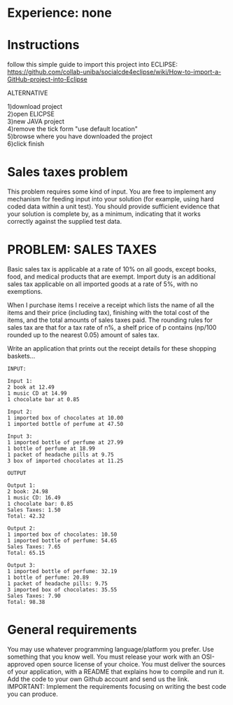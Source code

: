 # Experience: none

# Instructions

follow this simple guide to import this project into ECLIPSE:  
  https://github.com/collab-uniba/socialcde4eclipse/wiki/How-to-import-a-GitHub-project-into-Eclipse  
   
ALTERNATIVE  
  
1)download project  
2)open ELICPSE  
3)new JAVA project  
4)remove the tick form "use default location"  
5)browse where you have downloaded the project  
6)click finish  
  
# Sales taxes problem

This problem requires some kind of input. You are free to implement any mechanism for feeding input into your solution (for example, using hard coded data within a unit test). You should provide sufficient evidence that your solution is complete by, as a minimum, indicating that it works correctly against the supplied test data.

# PROBLEM: SALES TAXES

Basic sales tax is applicable at a rate of 10% on all goods, except books, food, and medical products that are exempt. Import duty is an additional sales tax applicable on all imported goods at a rate of 5%, with no exemptions.

When I purchase items I receive a receipt which lists the name of all the items and their price (including tax), finishing with the total cost of the items, and the total amounts of sales taxes paid. The rounding rules for sales tax are that for a tax rate of n%, a shelf price of p contains (np/100 rounded up to the nearest 0.05) amount of sales tax.

Write an application that prints out the receipt details for these shopping baskets...
```
INPUT:

Input 1:
2 book at 12.49
1 music CD at 14.99
1 chocolate bar at 0.85

Input 2:
1 imported box of chocolates at 10.00
1 imported bottle of perfume at 47.50

Input 3:
1 imported bottle of perfume at 27.99
1 bottle of perfume at 18.99
1 packet of headache pills at 9.75
3 box of imported chocolates at 11.25

OUTPUT

Output 1:
2 book: 24.98
1 music CD: 16.49
1 chocolate bar: 0.85
Sales Taxes: 1.50
Total: 42.32

Output 2:
1 imported box of chocolates: 10.50
1 imported bottle of perfume: 54.65
Sales Taxes: 7.65
Total: 65.15

Output 3:
1 imported bottle of perfume: 32.19
1 bottle of perfume: 20.89
1 packet of headache pills: 9.75
3 imported box of chocolates: 35.55
Sales Taxes: 7.90
Total: 98.38
```
# General requirements

You may use whatever programming language/platform you prefer. Use something that you know well.
You must release your work with an OSI-approved open source license of your choice.
You must deliver the sources of your application, with a README that explains how to compile and run it.
Add the code to your own Github account and send us the link.
IMPORTANT: Implement the requirements focusing on writing the best code you can produce.

